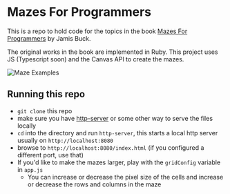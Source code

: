 # Mazes For Programmers

This is a repo to hold code for the topics in the book
[Mazes For Programmers](https://pragprog.com/book/jbmaze/mazes-for-programmers)
by Jamis Buck.

The original works in the book are implemented in Ruby. This project uses
JS (Typescript soon) and the Canvas API to create the mazes.

![Maze Examples](https://i.imgur.com/LKWZHuR.png)

## Running this repo
* `git clone` this repo
* make sure you have [http-server](https://www.npmjs.com/package/http-server) or some other way to serve the files locally
* `cd` into the directory and run `http-server`, this starts a local http server usually on `http://localhost:8080`
* browse to `http://localhost:8080/index.html` (if you configured a different port, use that)
* If you'd like to make the mazes larger, play with the `gridConfig` variable in `app.js`
    - You can increase or decrease the pixel size of the cells and increase or decrease the rows and columns in the maze
